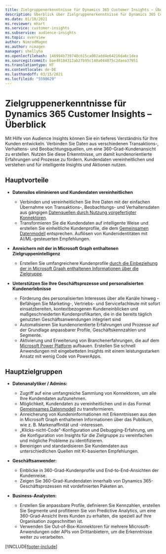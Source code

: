 ```yaml
---
title: Zielgruppenerkenntnisse für Dynamics 365 Customer Insights – Überblick
description: Überblick über Zielgruppenerkenntnisse für Dynamics 365 Customer Insights.
ms.date: 01/18/2021
ms.reviewer: mhart
ms.service: customer-insights
ms.subservice: audience-insights
ms.topic: overview
author: NimrodMagen
ms.author: nimagen
manager: shellyha
ms.openlocfilehash: 146994b739748c615ca002add4e64216da6c1dea
ms.sourcegitcommit: bae40184312ab27b95c140a044875c2daea37951
ms.translationtype: HT
ms.contentlocale: de-DE
ms.lasthandoff: 03/15/2021
ms.locfileid: "5598629"
---
```

# <a name="audience-insights-for-dynamics-365-customer-insights-overview"></a>Zielgruppenerkenntnisse für Dynamics 365 Customer Insights – Überblick

Mit Hilfe von Audience Insights können Sie ein tieferes Verständnis für Ihre Kunden entwickeln. Verbinden Sie Daten aus verschiedenen Transaktions-, Verhaltens- und Beobachtungsquellen, um eine 360-Grad-Kundenansicht zu erstellen. Nutzen Sie diese Erkenntnisse, um damit kundenorientierte Erfahrungen und Prozesse zu fördern. Kundendaten vereinheitlichen und verstehen und für intelligente Insights und Aktionen nutzen.

## <a name="main-benefits"></a>Hauptvorteile 

- **Datensilos eliminieren und Kundendaten vereinheitlichen**

  - Verbinden und vereinheitlichen Sie Ihre Daten mit der einfachen Übernahme von Transaktions-, Beobachtungs- und Verhaltensdaten aus gängigen [Datenquellen durch Nutzung vorgefertigter Konnektoren](data-sources.md).
  - Transformieren Sie die Kundendaten auf intelligente Weise und erstellen Sie einheitliche Kundenprofile, die dem [Gemeinsamen Datenmodell](/common-data-model/) entsprechen. Auflösen von Kundenidentitäten mit AI/ML-gesteuerten Empfehlungen.

- **Anreichern mit der in Microsoft Graph enthaltenen Zielgruppenintelligenz**

  - Erstellen Sie umfangreichere Kundenprofile [durch die Einbeziehung der in Microsoft Graph enthaltenen Informationen über die Zielgruppe](enrichment-microsoft-graph.md).  

- **Unterstützen Sie Ihre Geschäftsprozesse und personalisierten Kundenerlebnisse**

  - Förderung des personalisierten Interesses über alle Kanäle hinweg - Befähigen Sie Marketing-, Vertriebs- und Servicefachleute mit sofort einsatzbereiten, kontextbezogenen Kundeneinblicken und maßgeschneiderten Kundenprofilkarten, die in die bereits täglich genutzten Geschäftsanwendungen integriert sind
  - Automatisieren Sie kundenorientierte Erfahrungen und Prozesse auf der Grundlage anpassbarer Profile, Geschäftskennzahlen und Segmente.
  - Aktivierung und Erweiterung von Branchenerfahrungen, die auf dem [Microsoft Power Platform](https://powerplatform.microsoft.com/) aufbauen. Erstellen Sie schnell Anwendungen mit eingebetteten Insights mit einem leistungsstarken Ansatz mit wenig Code von PowerApps.  

## <a name="key-audiences"></a>Hauptzielgruppen

- **Datenanalytiker / Admins:**

  - Zugriff auf eine umfangreiche Sammlung von Konnektoren, um alle Ihre Kundendaten aufzunehmen.
  - Möglichkeit, Kundendaten zu vereinheitlichen und in das Format [Gemeinsames Datenmodell](/common-data-model/) zu transformieren.
  - Anreicherung von Kundeninformationen mit Erkenntnissen aus den in Microsoft Graph enthaltenen Informationen über das Publikum, wie z. B. Markenaffinität und -interessen.
  - „Klicks-nicht-Code"-Konfiguration und Debugging-Erfahrung, um die Konfiguration von Insights für die Zielgruppe zu vereinfachen und mögliche Probleme zu identifizieren.
  - Bereinigen und standardisieren Sie Kundendaten aus unterschiedlichen Quellen mit KI-basierten Empfehlungen.  

- **Geschäftsanwender:**

  - Einblicke in 360-Grad-Kundenprofile und End-to-End-Ansichten der Kundenreise.
  - Zeigen Sie 360-Grad-Kundendaten innerhalb von Dynamics 365-Geschäftsprozessen mit vordefinierten Paketen an.

- **Business-Analysten:**

  - Erstellen Sie anpassbare Profile, definieren Sie Kennzahlen, erstellen Sie Segmente und profitieren Sie von Predictive Analytics, um eine 360-Grad-Ansicht Ihres Kunden zu erhalten, die speziell auf Ihre Organisation zugeschnitten ist.  
  - Verwenden Sie Out-of-Box-Konnektoren für mehrere Microsoft-Anwendungen oder APIs von Drittanbietern, um die Erkenntnisse weiter zu verarbeiten.


[!INCLUDE[footer-include](../includes/footer-banner.md)]